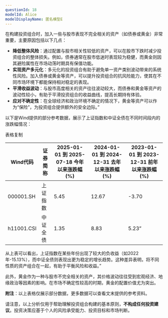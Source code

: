 ```yaml
---
questionId: 18
modelId: Alice
modelDisplayName: 匿名模型E
---
```

在构建投资组合时，加入一些与股市表现不完全相关的资产（如债券或黄金）非常重要，主要原因包括以下几点：

- **降低整体风险**：通过配置与股市相关性较低的资产，可以在股市下跌时减少投资组合的整体损失。例如，债券通常在股市低迷时表现较为稳健，而黄金则因其避险属性在市场动荡时期具有保值功能。
- **实现资产多元化**：多元化的投资组合有助于避免单一资产类别波动带来的系统性风险。加入债券或黄金等资产，可以提升投资组合的抗风险能力，使其在不同市场环境下都能保持相对稳定的表现。
- **平滑收益波动**：与股市高度相关的资产往往波动较大，而债券和黄金等资产的波动性较小，有助于平滑投资组合的收益曲线，提高长期持有体验。
- **应对不确定性**：在全球经济和政治环境不确定的情况下，黄金等资产可以作为“保险”，为投资组合提供额外的安全边际。”

以下是Wind提供的部分参考数据，展示了上证指数和中证全债在不同时间段内的涨跌幅情况：

表格复制

|Wind代码|证券简称|2025-01-01 到 2025-07-18 今年以来涨跌幅(%)|2024-01-01 到 2024-12-31 去年以来涨跌幅(%)|2023-01-01 到 2023-12-31 前年以来涨跌幅(%)|
|---|---|---|---|---|
|000001.SH|上证指数|5.45|12.67|-3.70|
|h11001.CSI|中证全债|1.35|8.83|5.23”|

从上表可以看出，上证指数在某些年份出现了较大的负收益（如2022年-15.13%），而中证全债则表现出更为稳定的增长趋势。这种差异表明，将不同性质的资产组合在一起，有助于平衡风险和收益。”

此外，黄金作为一种与股市不完全相关的资产，其价格波动往往受到宏观经济、地缘政治等因素的影响。在市场不确定性较高的时期，黄金的配置价值尤为突出。

**附注**：以上表格仅展示部分数据，更多数据可以查看文末提供的参考资料。

请注意，以上分析仅用于帮助理解投资组合构建的基本原则，**不构成任何投资建议**。投资决策应基于个人的风险承受能力、投资目标和市场判断。